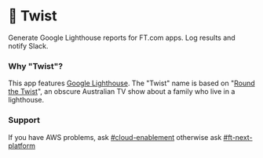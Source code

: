 # 🚨 Twist

Generate Google Lighthouse reports for FT.com apps. Log results and notify Slack.

### Why "Twist"?

This app features [Google Lighthouse](https://developers.google.com/web/tools/lighthouse/). The "Twist" name is based on "[Round the Twist](https://en.wikipedia.org/wiki/Round_the_Twist)", an obscure Australian TV show about a family who live in a lighthouse.

### Support

If you have AWS problems, ask [#cloud-enablement](https://financialtimes.slack.com/messages/C0BLHAR17) otherwise ask [#ft-next-platform](https://financialtimes.slack.com/messages/C08PF33EC)
